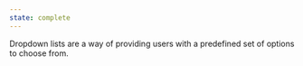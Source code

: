 ```yaml
---
state: complete
---
```


Dropdown lists are a way of providing users with a predefined set of options to choose from. 
